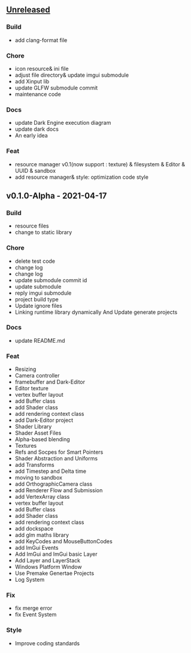 <a name="unreleased"></a>
## [Unreleased]

### Build
- add clang-format file

### Chore
- icon resource& ini file
- adjust file directory& update imgui submodule
- add Xinput lib
- update GLFW submodule commit
- maintenance code

### Docs
- update Dark Engine execution diagram
- update dark docs
- An early idea

### Feat
- resource manager v0.1(now support : texture) & filesystem & Editor & UUID & sandbox
- add resource manager& style: optimization code style


<a name="v0.1.0-Alpha"></a>
## v0.1.0-Alpha - 2021-04-17
### Build
- resource files
- change to static library

### Chore
- delete test code
- change log
- change log
- update submodule commit id
- update submodule
- reply imgui submodule
- project build type
- Update ignore files
- Linking runtime library dynamically And Update generate projects

### Docs
- update README.md

### Feat
- Resizing
- Camera controller
- framebuffer and Dark-Editor
- Editor texture
- vertex buffer layout
- add Buffer class
- add Shader class
- add rendering context class
- add Dark-Editor project
- Shader Library
- Shader Asset Files
- Alpha-based blending
- Textures
- Refs and Socpes for Smart Pointers
- Shader Abstraction and Uniforms
- add Transforms
- add Timestep and Delta time
- moving to sandbox
- add OrthographicCamera class
- add Renderer Flow and Submission
- add VertexArray class
- vertex buffer layout
- add Buffer class
- add Shader class
- add rendering context class
- add dockspace
- add glm maths library
- add KeyCodes and MouseButtonCodes
- add ImGui Events
- Add ImGui and ImGui basic Layer
- Add Layer and LayerStack
- Windows Platform Window
- Use Premake Genertae Projects
- Log System

### Fix
- fix merge error
- fix Event System

### Style
- Improve coding standards


[Unreleased]: https://github.com/Acmen-Team/Dark/compare/v0.1.0-Alpha...HEAD
